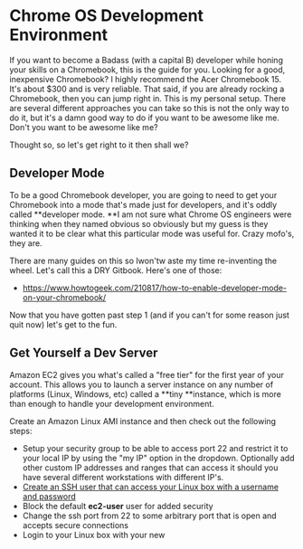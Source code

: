 # Chrome OS Development Environment 

If you want to become a Badass \(with a capital B\) developer while honing your skills on a Chromebook, this is the guide for you.  Looking for a good, inexpensive Chromebook? I highly recommend the Acer Chromebook 15.  It's about $300 and is very reliable.  That said, if you are already rocking a Chromebook, then you can jump right in.  This is my personal setup.  There are several different approaches you can take so this is not the only way to do it, but it's a damn good way to do if you want to be awesome like me.  Don't you want to be awesome like me?

Thought so, so let's get right to it then shall we?

## Developer Mode

To be a good Chromebook developer, you are going to need to get your Chromebook into a mode that's made just for developers, and it's oddly called **developer mode.  **I am not sure what Chrome OS engineers were thinking when they named obvious so obviously but my guess is they wanted it to be clear what this particular mode was useful for.  Crazy mofo's, they are.  

There are many guides on this so  Iwon'tw aste my time re-inventing the wheel.  Let's call this a  DRY Gitbook.  Here's one of those:

* https://www.howtogeek.com/210817/how-to-enable-developer-mode-on-your-chromebook/

Now that you have gotten past step 1 \(and if you can't for some reason just quit now\) let's get to the fun.

## Get Yourself a Dev Server

Amazon EC2 gives you what's called a "free tier" for the first year of your account.  This allows you to launch a server instance on any number of platforms \(Linux, Windows, etc\) called a **tiny **instance, which is more than enough to handle your development environment.  

Create an Amazon Linux AMI instance and then check out the following steps:

* Setup your security group to be able to access port 22 and restrict it to your local IP by using the "my IP" option in the dropdown.  Optionally add other custom IP addresses and ranges that can access it should you have several different workstations with different IP's.
* [Create an SSH user that can access your Linux box with a username and password](/amazon-aws/ec2.md "Creating an SSH user with username/password credentials")
* Block the default **ec2-user** user for added security
* Change the ssh port from 22 to some arbitrary port that is open and accepts secure connections
* Login to your Linux box with your new 



